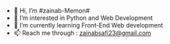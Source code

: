 - 👋 Hi, I’m #zainab-Memon#
- 👀 I’m interested in Python and Web Development 
- 🌱 I’m currently learning Front-End Web development 
- 📫 Reach me through : zainabsafi23@gmail.com

